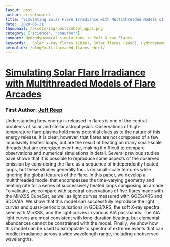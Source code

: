 ```yaml
---
layout: post
author: criselsuarez
title: "Simulating Solar Flare Irradiance with Multithreaded Models of Flare Arcades"
date: '2020-05-21' 
thumbnail: /assets/img/posts/ebtel_qpps.png
category: ['science', 'coauthor']
summary: Hydrodynamical simulations in Soft X-ray Flares
keywords: : Solar x-ray flares (1816), Solar flares (1496), Hydrodynamical simulations (767)
permalink: /blog/multithreaded_flares_ebtel/
---
```

# [Simulating Solar Flare Irradiance with Multithreaded Models of Flare Arcades](https://iopscience.iop.org/article/10.3847/1538-4357/ab89a0)

### First Author: [Jeff Reep](https://orcid.org/0000-0003-4739-1152)


Understanding how energy is released in flares is one of the central problems of solar and stellar astrophysics. Observations of high-temperature flare plasma hold many potential clues as to the nature of this energy release. It is clear, however, that flares are not composed of a few impulsively heated loops, but are the result of heating on many small-scale threads that are energized over time, making it difficult to compare observations and numerical simulations in detail. Several previous studies have shown that it is possible to reproduce some aspects of the observed emission by considering the flare as a sequence of independently heated loops, but these studies generally focus on small-scale features while ignoring the global features of the flare. In this paper, we develop a multithreaded model that encompasses the time-varying geometry and heating rate for a series of successively heated loops composing an arcade. To validate, we compare with spectral observations of five flares made with the MinXSS CubeSat, as well as light curves measured with GOES/XRS and SDO/AIA. We show that this model can successfully reproduce the light curves and quasi-periodic pulsations in GOES/XRS, the soft X-ray spectra seen with MinXSS, and the light curves in various AIA passbands. The AIA light curves are most consistent with long-duration heating, but elemental abundances cannot be constrained with the model. Finally, we show how this model can be used to extrapolate to spectra of extreme events that can predict irradiance across a wide wavelength range, including unobserved wavelengths.
